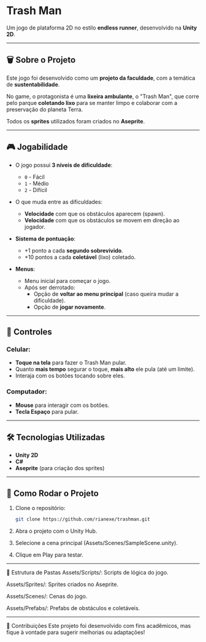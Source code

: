 # Trash Man

Um jogo de plataforma 2D no estilo **endless runner**, desenvolvido na **Unity 2D**.

---

## 🗑️ Sobre o Projeto

Este jogo foi desenvolvido como um **projeto da faculdade**, com a temática de **sustentabilidade**.

No game, o protagonista é uma **lixeira ambulante**, o "Trash Man", que corre pelo parque **coletando lixo** para se manter limpo e colaborar com a preservação do planeta Terra.

Todos os **sprites** utilizados foram criados no **Aseprite**.

---

## 🎮 Jogabilidade

- O jogo possui **3 níveis de dificuldade**:
  - `0` - Fácil
  - `1` - Médio
  - `2` - Difícil

- O que muda entre as dificuldades:
  - **Velocidade** com que os obstáculos aparecem (spawn).
  - **Velocidade** com que os obstáculos se movem em direção ao jogador.

- **Sistema de pontuação**:
  - +1 ponto a cada **segundo sobrevivido**.
  - +10 pontos a cada **coletável** (lixo) coletado.

- **Menus**:
  - Menu inicial para começar o jogo.
  - Após ser derrotado:
    - Opção de **voltar ao menu principal** (caso queira mudar a dificuldade).
    - Opção de **jogar novamente**.

---

## 📱 Controles

### Celular:
- **Toque na tela** para fazer o Trash Man pular.
- Quanto **mais tempo** segurar o toque, **mais alto** ele pula (até um limite).
- Interaja com os botões tocando sobre eles.

### Computador:
- **Mouse** para interagir com os botões.
- **Tecla Espaço** para pular.

---

## 🛠️ Tecnologias Utilizadas

- **Unity 2D**
- **C#**
- **Aseprite** (para criação dos sprites)

---

## 🚀 Como Rodar o Projeto

1. Clone o repositório:
   ```bash
   git clone https://github.com/rianexe/trashman.git

2. Abra o projeto com o Unity Hub.

3. Selecione a cena principal (Assets/Scenes/SampleScene.unity).

4. Clique em Play para testar.

---

📂 Estrutura de Pastas
Assets/Scripts/: Scripts de lógica do jogo.

Assets/Sprites/: Sprites criados no Aseprite.

Assets/Scenes/: Cenas do jogo.

Assets/Prefabs/: Prefabs de obstáculos e coletáveis.

---

🤝 Contribuições
Este projeto foi desenvolvido com fins acadêmicos, mas fique à vontade para sugerir melhorias ou adaptações!